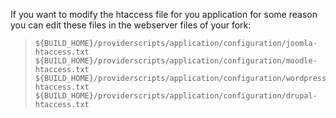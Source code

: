 If you want to modify the htaccess file for you application for some reason you can edit these files in the webserver files of your fork:  

>     ${BUILD_HOME}/providerscripts/application/configuration/joomla-htaccess.txt  
>     ${BUILD_HOME}/providerscripts/application/configuration/moodle-htaccess.txt  
>     ${BUILD_HOME}/providerscripts/application/configuration/wordpress-htaccess.txt
>     ${BUILD_HOME}/providerscripts/application/configuration/drupal-htaccess.txt 

